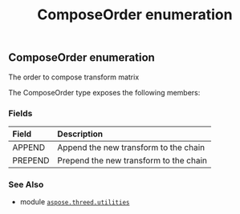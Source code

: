 ﻿---
title: ComposeOrder enumeration
second_title: Aspose.3D for Python via .NET API References
description: 
type: docs
weight: 290
url: /python-net/aspose.threed.utilities/composeorder/
is_root: false
---

## ComposeOrder enumeration

The order to compose transform matrix



The ComposeOrder type exposes the following members:

### Fields
| Field | Description |
| :- | :- |
| APPEND | Append the new transform to the chain |
| PREPEND | Prepend the new transform to the chain |



### See Also
* module [`aspose.threed.utilities`](..)
